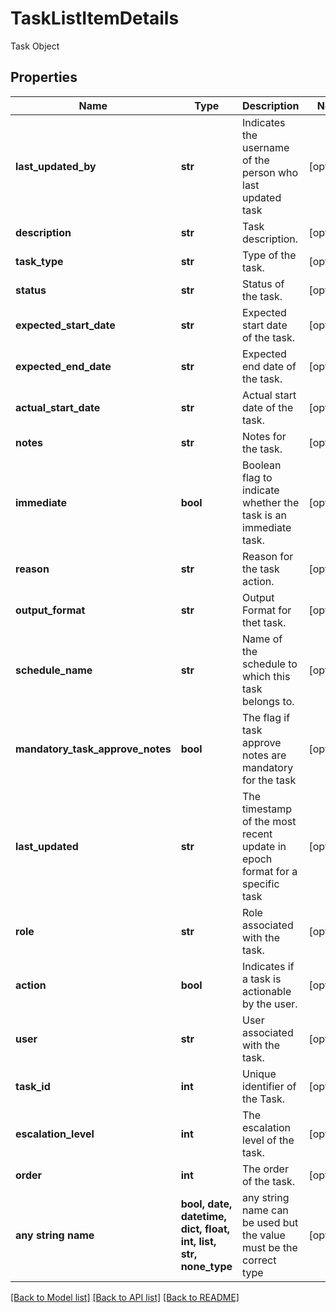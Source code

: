 # TaskListItemDetails

Task Object

## Properties
Name | Type | Description | Notes
------------ | ------------- | ------------- | -------------
**last_updated_by** | **str** | Indicates the username of the person who last updated task | [optional] 
**description** | **str** | Task description. | [optional] 
**task_type** | **str** | Type of the task. | [optional] 
**status** | **str** | Status of the task. | [optional] 
**expected_start_date** | **str** | Expected start date of the task. | [optional] 
**expected_end_date** | **str** | Expected end date of the task. | [optional] 
**actual_start_date** | **str** | Actual start date of the task. | [optional] 
**notes** | **str** | Notes for the task. | [optional] 
**immediate** | **bool** | Boolean flag to indicate whether the task is an immediate task. | [optional] 
**reason** | **str** | Reason for the task action. | [optional] 
**output_format** | **str** | Output Format for thet task. | [optional] 
**schedule_name** | **str** | Name of the schedule to which this task belongs to. | [optional] 
**mandatory_task_approve_notes** | **bool** | The flag if task approve notes are mandatory for the task | [optional] 
**last_updated** | **str** | The timestamp of the most recent update in epoch format for a specific task | [optional] 
**role** | **str** | Role associated with the task. | [optional] 
**action** | **bool** | Indicates if a task is actionable by the user. | [optional] 
**user** | **str** | User associated with the task. | [optional] 
**task_id** | **int** | Unique identifier of the Task. | [optional] 
**escalation_level** | **int** | The escalation level of the task. | [optional] 
**order** | **int** | The order of the task. | [optional] 
**any string name** | **bool, date, datetime, dict, float, int, list, str, none_type** | any string name can be used but the value must be the correct type | [optional]

[[Back to Model list]](../README.md#documentation-for-models) [[Back to API list]](../README.md#documentation-for-api-endpoints) [[Back to README]](../README.md)


